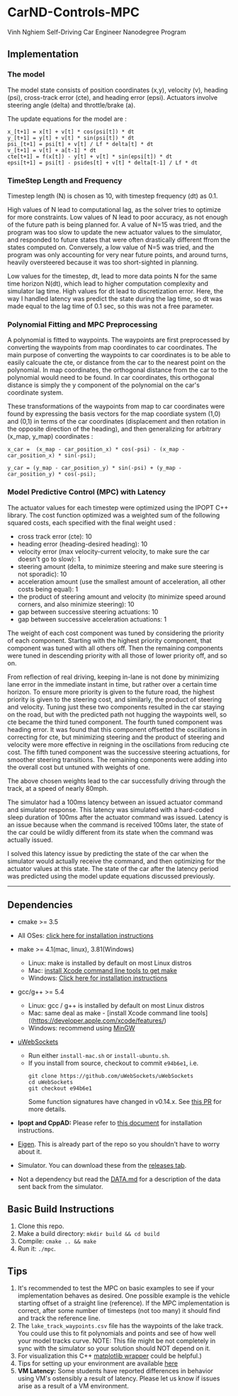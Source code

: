 # CarND-Controls-MPC
Vinh Nghiem
Self-Driving Car Engineer Nanodegree Program

## Implementation

### The model

The model state consists of position coordinates (x,y), velocity (v), heading (psi), cross-track error (cte), and heading error (epsi).  Actuators involve steering angle (delta) and throttle/brake (a).

The update equations for the model are : 

~~~~
x_[t+1] = x[t] + v[t] * cos(psi[t]) * dt
y_[t+1] = y[t] + v[t] * sin(psi[t]) * dt
psi_[t+1] = psi[t] + v[t] / Lf * delta[t] * dt
v_[t+1] = v[t] + a[t-1] * dt
cte[t+1] = f(x[t]) - y[t] + v[t] * sin(epsi[t]) * dt
epsi[t+1] = psi[t] - psides[t] + v[t] * delta[t-1] / Lf * dt
~~~~

### TimeStep Length and Frequency

Timestep length (N) is chosen as 10, with timestep frequency (dt) as 0.1.

High values of N lead to computational lag, as the solver tries to optimize for more constraints.  Low values of N lead to poor accuracy, as not enough of the future path is being planned for.  A value of N=15 was tried, and the program was too slow to update the new actuator values to the simulator, and responded to future states that were often drastically different ffrom the states computed on.  Conversely, a low value of N=5 was tried, and the program was only accounting for very near future points, and around turns, heavily oversteered because it was too short-sighted in planning.

Low values for the timestep, dt, lead to more data points N for the same time horizon N(dt), which lead to higher computation complexity and simulator lag time.  High values for dt lead to discretization error. Here, the way I handled latency was predict the state during the lag time, so dt was made equal to the lag time of 0.1 sec, so this was not a free parameter.

### Polynomial Fitting and MPC Preprocessing

A polynomial is fitted to waypoints.  The waypoints are first preprocessed by converting the waypoints from map coordinates to car coordinates.  The main purpose of converting the waypoints to car coordinates is to be able to easily calcuate the cte, or distance from the car to the nearest point on the polynomial.  In map coordinates, the orthogonal distance from the car to the polynomial would need to be found.  In car coordinates, this orthogonal distance is simply the y component of the polynomial on the car's coordinate system.

These transformations of the waypoints from map to car coordinates were found by expressing the basis vectors for the map coordiate system (1,0) and (0,1) in terms of the car coordinates (displacement and then rotation in the opposite direction of the heading), and then generalizing for arbitrary (x_map, y_map) coordinates : 

~~~
x_car =  (x_map - car_position_x) * cos(-psi) - (x_map - car_position_x) * sin(-psi);

y_car = (y_map - car_position_y) * sin(-psi) + (y_map - car_position_y) * cos(-psi);
~~~

### Model Predictive Control (MPC) with Latency

The actuator values for each timestep were optimized using the IPOPT C++ library.  The cost function optimized was a weighted sum of the following squared costs, each specified with the final weight used : 
- cross track error (cte): 10
- heading error (heading-desired heading): 10
- velocity error (max velocity-current velocity, to make sure the car doesn't go to slow): 1
- steering amount (delta, to minimize steering and make sure steering is not sporadic): 10
- acceleration amount (use the smallest amount of acceleration, all other costs being equal): 1
- the product of steering amount and velocity (to minimize speed around corners, and also minimize steering): 10
- gap between successive steering actuations: 10
- gap between successive acceleration actuations: 1

The weight of each cost component was tuned by considering the priority of each component.  Starting with the highest priority component, that component was tuned with all others off.  Then the remaining components were tuned in descending priority with all those of lower priority off, and so on. 

 From reflection of real driving, keeping in-lane is not done by minimizing lane error in the immediate instant in time, but rather over a certain time horizon.  To ensure more priority is given to the future road, the highest priority is given to the steering cost, and similarly, the product of steering and velocity.  Tuning just these two components resulted in the car staying on the road, but with the predicted path not hugging the waypoints well, so cte became the third tuned component.  The fourth tuned component was heading error.  It was found that this component offsetted the oscillations in correcting for cte, but minimizing steering and the product of steering and velocity were more effective in reigning in the oscillations from reducing cte cost.  The fifth tuned component was the successive steering actuations, for smoother steering transitions. The remaining components were adding into the overall cost but untuned with weights of one.

 The above chosen weights lead to the car successfully driving through the track, at a speed of nearly 80mph.

The simulator had a 100ms latency between an issued actuator command and simulator response.  This latency was simulated with a hard-coded sleep duration of 100ms after the actuator command was issued.  Latency is an issue because when the command is received 100ms later, the state of the car could be wildly different from its state when the command was actually issued.  

I solved this latency issue by predicting the state of the car when the simulator would actually receive the command, and then optimizing for the actuator values at this state.  The state of the car after the latency period was predicted using the model update equations discussed previously. 

---

## Dependencies

* cmake >= 3.5
 * All OSes: [click here for installation instructions](https://cmake.org/install/)
* make >= 4.1(mac, linux), 3.81(Windows)
  * Linux: make is installed by default on most Linux distros
  * Mac: [install Xcode command line tools to get make](https://developer.apple.com/xcode/features/)
  * Windows: [Click here for installation instructions](http://gnuwin32.sourceforge.net/packages/make.htm)
* gcc/g++ >= 5.4
  * Linux: gcc / g++ is installed by default on most Linux distros
  * Mac: same deal as make - [install Xcode command line tools]((https://developer.apple.com/xcode/features/)
  * Windows: recommend using [MinGW](http://www.mingw.org/)
* [uWebSockets](https://github.com/uWebSockets/uWebSockets)
  * Run either `install-mac.sh` or `install-ubuntu.sh`.
  * If you install from source, checkout to commit `e94b6e1`, i.e.
    ```
    git clone https://github.com/uWebSockets/uWebSockets
    cd uWebSockets
    git checkout e94b6e1
    ```
    Some function signatures have changed in v0.14.x. See [this PR](https://github.com/udacity/CarND-MPC-Project/pull/3) for more details.

* **Ipopt and CppAD:** Please refer to [this document](https://github.com/udacity/CarND-MPC-Project/blob/master/install_Ipopt_CppAD.md) for installation instructions.
* [Eigen](http://eigen.tuxfamily.org/index.php?title=Main_Page). This is already part of the repo so you shouldn't have to worry about it.
* Simulator. You can download these from the [releases tab](https://github.com/udacity/self-driving-car-sim/releases).
* Not a dependency but read the [DATA.md](./DATA.md) for a description of the data sent back from the simulator.


## Basic Build Instructions

1. Clone this repo.
2. Make a build directory: `mkdir build && cd build`
3. Compile: `cmake .. && make`
4. Run it: `./mpc`.

## Tips

1. It's recommended to test the MPC on basic examples to see if your implementation behaves as desired. One possible example
is the vehicle starting offset of a straight line (reference). If the MPC implementation is correct, after some number of timesteps
(not too many) it should find and track the reference line.
2. The `lake_track_waypoints.csv` file has the waypoints of the lake track. You could use this to fit polynomials and points and see of how well your model tracks curve. NOTE: This file might be not completely in sync with the simulator so your solution should NOT depend on it.
3. For visualization this C++ [matplotlib wrapper](https://github.com/lava/matplotlib-cpp) could be helpful.)
4.  Tips for setting up your environment are available [here](https://classroom.udacity.com/nanodegrees/nd013/parts/40f38239-66b6-46ec-ae68-03afd8a601c8/modules/0949fca6-b379-42af-a919-ee50aa304e6a/lessons/f758c44c-5e40-4e01-93b5-1a82aa4e044f/concepts/23d376c7-0195-4276-bdf0-e02f1f3c665d)
5. **VM Latency:** Some students have reported differences in behavior using VM's ostensibly a result of latency.  Please let us know if issues arise as a result of a VM environment.

